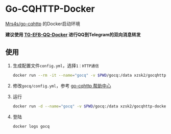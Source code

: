 # Go-CQHTTP-Docker

[Mrs4s/go-cqhttp](https://github.com/Mrs4s/go-cqhttp) 的Docker启动环境

**建议使用 [TG-EFB-QQ-Docker](https://github.com/xzsk2/TG-EFB-QQ-Docker) 进行QQ到Telegram的双向消息转发**

## 使用

1. 生成配置文件`config.yml`，选择`1：HTTP通信`
   
    ```bash
    docker run --rm -it --name="gocq" -v $PWD/gocq:/data xzsk2/gocqhttp-docker:latest
    ```

2. 修改`gocq/config.yml`，参考 [go-cqhttp 帮助中心](https://docs.go-cqhttp.org/guide/config.html)
   
3. 运行

    ```bash
    docker run -d --name="gocq" -v $PWD/gocq:/data xzsk2/gocqhttp-docker:latest
    ```

4. 登陆

    ```bash
    docker logs gocq
    ```